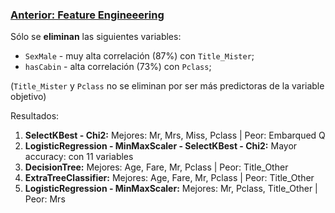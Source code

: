 ### [Anterior: Feature Engineeering](https://github.com/akimwong/1_OnPremise/tree/main/Journey/003/01_Classification/01_Titanic)

Sólo se <b>eliminan</b> las siguientes variables:

- `SexMale` - muy alta correlación (87%) con `Title_Mister`;
- `hasCabin` - alta correlación (73%) con `Pclass`; <br/>

(`Title_Mister` y `Pclass` no se eliminan por ser más predictoras de la variable objetivo)

Resultados:

1. <b>SelectKBest - Chi2:</b> Mejores: Mr, Mrs, Miss, Pclass | Peor: Embarqued Q 
2. <b>LogisticRegression - MinMaxScaler - SelectKBest - Chi2:</b> Mayor accuracy: con 11 variables
3. <b>DecisionTree:</b> Mejores: Age, Fare, Mr, Pclass | Peor: Title_Other
4. <b>ExtraTreeClassifier:</b> Mejores: Age, Fare, Mr, Pclass | Peor: Title_Other
5. <b>LogisticRegression - MinMaxScaler:</b> Mejores: Mr, Pclass, Title_Other | Peor: Mrs
